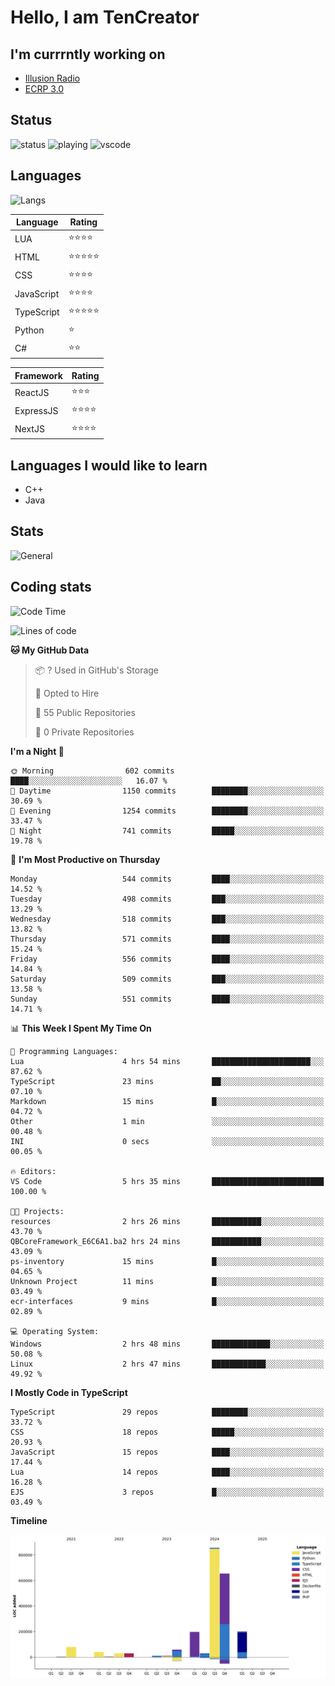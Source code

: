 # Hello, I am TenCreator

## I'm currrntly working on
- [Illusion Radio](https://illusionradio.co.uk/)
- [ECRP 3.0](http://github.com/Emerald-Coast-Roleplay/)

## Status
![status](https://api.statusbadges.me/badge/status/518334475038359555?simple=true&style=for-the-badge)
![playing](https://api.statusbadges.me/badge/playing/518334475038359555?style=for-the-badge)
![vscode](https://api.statusbadges.me/badge/vscode/518334475038359555?style=for-the-badge)

## Languages
![Langs](https://github-readme-stats.vercel.app/api/top-langs/?username=tencreator&layout=compact&theme=radical)


|Language|Rating|
|--------|------|
|LUA|⭐️⭐️⭐️⭐️|
|HTML|⭐️⭐️⭐️⭐️⭐️|
|CSS|⭐️⭐️⭐️⭐️|
|JavaScript|⭐️⭐️⭐️⭐️|
|TypeScript|⭐️⭐️⭐️⭐️⭐️|
|Python|⭐️|
|C#|⭐️⭐️ |

|Framework|Rating|
|--------|------|
|ReactJS|⭐️⭐️⭐|
|ExpressJS|⭐️⭐️⭐️⭐️|
|NextJS|⭐️⭐️⭐⭐️|

## Languages I would like to learn
- C++
- Java

## Stats
![General](https://github-readme-stats.vercel.app/api?username=tencreator&show_icons=true&theme=radical)

## Coding stats

<!--START_SECTION:waka-->
![Code Time](http://img.shields.io/badge/Code%20Time-510%20hrs%2027%20mins-blue)

![Lines of code](https://img.shields.io/badge/From%20Hello%20World%20I%27ve%20Written-2.2%20million%20lines%20of%20code-blue)

**🐱 My GitHub Data** 

> 📦 ? Used in GitHub's Storage 
 > 
> 💼 Opted to Hire
 > 
> 📜 55 Public Repositories 
 > 
> 🔑 0 Private Repositories 
 > 
**I'm a Night 🦉** 

```text
🌞 Morning                602 commits         ████░░░░░░░░░░░░░░░░░░░░░   16.07 % 
🌆 Daytime                1150 commits        ████████░░░░░░░░░░░░░░░░░   30.69 % 
🌃 Evening                1254 commits        ████████░░░░░░░░░░░░░░░░░   33.47 % 
🌙 Night                  741 commits         █████░░░░░░░░░░░░░░░░░░░░   19.78 % 
```
📅 **I'm Most Productive on Thursday** 

```text
Monday                   544 commits         ████░░░░░░░░░░░░░░░░░░░░░   14.52 % 
Tuesday                  498 commits         ███░░░░░░░░░░░░░░░░░░░░░░   13.29 % 
Wednesday                518 commits         ███░░░░░░░░░░░░░░░░░░░░░░   13.82 % 
Thursday                 571 commits         ████░░░░░░░░░░░░░░░░░░░░░   15.24 % 
Friday                   556 commits         ████░░░░░░░░░░░░░░░░░░░░░   14.84 % 
Saturday                 509 commits         ███░░░░░░░░░░░░░░░░░░░░░░   13.58 % 
Sunday                   551 commits         ████░░░░░░░░░░░░░░░░░░░░░   14.71 % 
```


📊 **This Week I Spent My Time On** 

```text
💬 Programming Languages: 
Lua                      4 hrs 54 mins       ██████████████████████░░░   87.62 % 
TypeScript               23 mins             ██░░░░░░░░░░░░░░░░░░░░░░░   07.10 % 
Markdown                 15 mins             █░░░░░░░░░░░░░░░░░░░░░░░░   04.72 % 
Other                    1 min               ░░░░░░░░░░░░░░░░░░░░░░░░░   00.48 % 
INI                      0 secs              ░░░░░░░░░░░░░░░░░░░░░░░░░   00.05 % 

🔥 Editors: 
VS Code                  5 hrs 35 mins       █████████████████████████   100.00 % 

🐱‍💻 Projects: 
resources                2 hrs 26 mins       ███████████░░░░░░░░░░░░░░   43.70 % 
QBCoreFramework_E6C6A1.ba2 hrs 24 mins       ███████████░░░░░░░░░░░░░░   43.09 % 
ps-inventory             15 mins             █░░░░░░░░░░░░░░░░░░░░░░░░   04.65 % 
Unknown Project          11 mins             █░░░░░░░░░░░░░░░░░░░░░░░░   03.49 % 
ecr-interfaces           9 mins              █░░░░░░░░░░░░░░░░░░░░░░░░   02.89 % 

💻 Operating System: 
Windows                  2 hrs 48 mins       █████████████░░░░░░░░░░░░   50.08 % 
Linux                    2 hrs 47 mins       ████████████░░░░░░░░░░░░░   49.92 % 
```

**I Mostly Code in TypeScript** 

```text
TypeScript               29 repos            ████████░░░░░░░░░░░░░░░░░   33.72 % 
CSS                      18 repos            █████░░░░░░░░░░░░░░░░░░░░   20.93 % 
JavaScript               15 repos            ████░░░░░░░░░░░░░░░░░░░░░   17.44 % 
Lua                      14 repos            ████░░░░░░░░░░░░░░░░░░░░░   16.28 % 
EJS                      3 repos             █░░░░░░░░░░░░░░░░░░░░░░░░   03.49 % 
```



**Timeline**

![Lines of Code chart](https://raw.githubusercontent.com/tencreator/tencreator/main/assets/bar_graph.png)


<!--END_SECTION:waka-->
